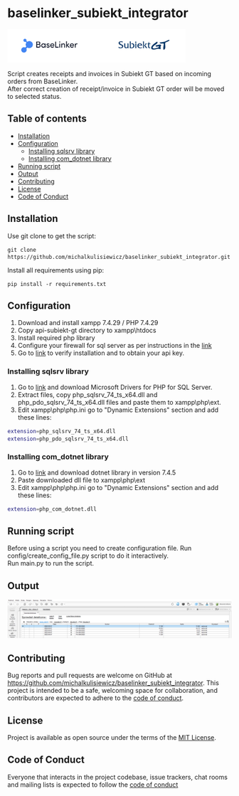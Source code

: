 # baselinker_subiekt_integrator
<img src="misc/logo.png" width="400"/>

Script creates receipts and invoices in Subiekt GT based on incoming orders from BaseLinker.<br>
After correct creation of receipt/invoice in Subiekt GT order will be moved to selected status.

## Table of contents
- [Installation](#Installation)
- [Configuration](#Configuration)
  - [Installing sqlsrv library](#Installing-sqlsrv-library)
  - [Installing com_dotnet library](#Installing-com_dotnet-library)
- [Running script](#Running-script)
- [Output](#Output)
- [Contributing](#contributing)
- [License](#license)
- [Code of Conduct](#code-of-conduct)


## Installation
Use git clone to get the script:

```shell
git clone https://github.com/michalkulisiewicz/baselinker_subiekt_integrator.git
```

Install all requirements using pip:

```shell
pip install -r requirements.txt
```

## Configuration 

1. Download and install xampp 7.4.29 / PHP 7.4.29
2. Copy api-subiekt-gt directory to xampp\htdocs
3. Install required php library
4. Configure your firewall for sql server as per instructions in the [link](https://docs.driveworkspro.com/topic/HowToConfigureWindowsFirewallForSQLServer)
5. Go to [link](http://localhost/api-subiekt-gt/public/setup/) to verify installation and to obtain your api key.

### Installing sqlsrv library

1. Go to [link](https://docs.microsoft.com/en-us/sql/connect/php/download-drivers-php-sql-server?view=sql-server-ver16) and download Microsoft Drivers for PHP for SQL Server.
2. Extract files, copy php_sqlsrv_74_ts_x64.dll and php_pdo_sqlsrv_74_ts_x64.dll files and paste them to xampp\php\ext.
3. Edit xampp\php\php.ini go to "Dynamic Extensions" section and add these lines:
```bash 
extension=php_sqlsrv_74_ts_x64.dll
extension=php_pdo_sqlsrv_74_ts_x64.dll
```

### Installing com_dotnet library
1. Go to [link](https://www.pconlife.com/viewfileinfo/php-com-dotnet-dll/) and download dotnet library in version 7.4.5
3. Paste downloaded dll file to xampp\php\ext
4. Edit xampp\php\php.ini go to "Dynamic Extensions" section and add these lines:
```bash 
extension=php_com_dotnet.dll
```

## Running script
Before using a script you need to create configuration file. Run config/create_config_file.py script to do it interactively. <br>
Run main.py to run the script.

## Output
<img src="misc/output.png"/>

## Contributing

Bug reports and pull requests are welcome on GitHub at
https://github.com/michalkulisiewicz/baselinker_subiekt_integrator. This project is intended to be a safe, welcoming space for collaboration, and contributors are expected to adhere to the [code of conduct](https://github.com/michalkulisiewicz/baselinker_subiekt_integrator/blob/master/CODE_OF_CONDUCT.md).

## License

Project is available as open source under the terms of the [MIT License](https://opensource.org/licenses/MIT).

## Code of Conduct

Everyone that interacts in the project codebase, issue trackers, chat rooms and mailing lists is expected to follow the [code of conduct](https://github.com/michalkulisiewicz/baselinker_subiekt_integrator/blob/master/CODE_OF_CONDUCT.md)


